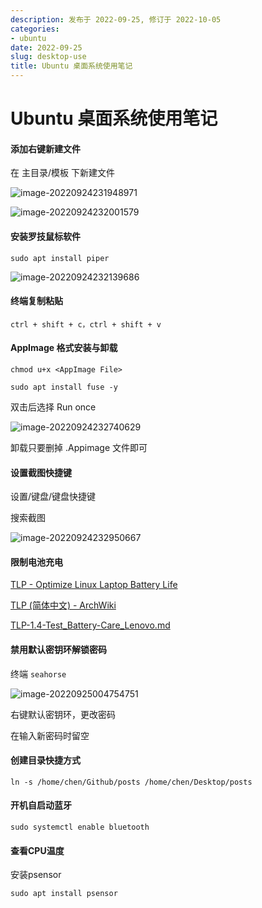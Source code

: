 ```yaml
---
description: 发布于 2022-09-25, 修订于 2022-10-05
categories:
- ubuntu
date: 2022-09-25
slug: desktop-use
title: Ubuntu 桌面系统使用笔记
---
```


# Ubuntu 桌面系统使用笔记

#### 添加右键新建文件

在 主目录/模板 下新建文件

![image-20220924231948971](https://media.opennet.top/i/2023/01/05/63b6cb78af698.png)

![image-20220924232001579](https://media.opennet.top/i/2023/01/05/63b6cb79aed04.png)

#### 安装罗技鼠标软件

`sudo apt install piper`

![image-20220924232139686](https://media.opennet.top/i/2023/01/05/63b6cb7acda0c.png)

#### 终端复制粘贴

`ctrl + shift + c，ctrl + shift + v`

#### AppImage 格式安装与卸载

`chmod u+x <AppImage File>`

`sudo apt install fuse -y`

双击后选择 Run once

![image-20220924232740629](https://media.opennet.top/i/2023/01/05/63b6cb7c1b2ab.png)

卸载只要删掉 .Appimage 文件即可

#### 设置截图快捷键

设置/键盘/键盘快捷键

搜索截图

![image-20220924232950667](https://media.opennet.top/i/2023/01/05/63b6cb7d49a76.png)

#### 限制电池充电

[TLP - Optimize Linux Laptop Battery Life](https://linrunner.de/tlp/index.html)

[TLP (简体中文) - ArchWiki](https://wiki.archlinux.org/title/TLP\_\(%E7%AE%80%E4%BD%93%E4%B8%AD%E6%96%87\))

[TLP-1.4-Test\_Battery-Care\_Lenovo.md](https://gist.github.com/linrunner/4a6876648765fac5e141f15d0582a945)

#### 禁用默认密钥环解锁密码

终端 `seahorse`

![image-20220925004754751](https://media.opennet.top/i/2023/01/05/63b6cb7f4f646.png)

右键默认密钥环，更改密码

在输入新密码时留空

#### 创建目录快捷方式

`ln -s /home/chen/Github/posts /home/chen/Desktop/posts`

#### 开机自启动蓝牙

`sudo systemctl enable bluetooth`

#### 查看CPU温度

安装psensor

`sudo apt install psensor`


